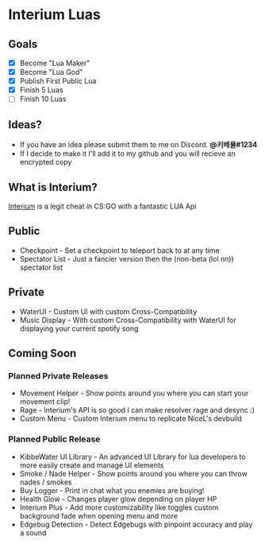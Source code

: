 # Interium Luas

## Goals
- [x] Become "Lua Maker"
- [X] Become "Lua God"
- [X] Publish First Public Lua
- [X] Finish 5 Luas
- [ ] Finish 10 Luas

## Ideas?
- If you have an idea please submit them to me on Discord. **@키베물#1234**
- If I decide to make it I'll add it to my github and you will recieve an encrypted copy

## What is Interium?
[Interium](https://interium.ooo/forum/member.php?action=register&referrer=16) is a legit cheat in CS:GO with a fantastic LUA Api

## Public
* Checkpoint - Set a checkpoint to teleport back to at any time
* Spectator List - Just a fancier version then the (non-beta (lol nn)) spectator list

## Private
* WaterUI - Custom UI with custom Cross-Compatibility
* Music Display - With custom Cross-Compatibility with WaterUI for displaying your current spotify song

## Coming Soon

### Planned **Private** Releases
* Movement Helper - Show points around you where you can start your movement clip!
* Rage - Interium's API is so good I can make resolver rage and desync :)
* Custom Menu - Custom Interium menu to replicate NiceL's devbuild

### Planned **Public** Release
* KibbeWater UI Library - An advanced UI Library for lua developers to more easily create and manage UI elements
* Smoke / Nade Helper - Show points around you where you can throw nades / smokes
* Buy Logger - Print in chat what you enemies are buying!
* Health Glow - Changes player glow depending on player HP
* Interium Plus - Add more customizability like toggles custom background fade when opening menu and more
* Edgebug Detection - Detect Edgebugs with pinpoint accuracy and play a sound
